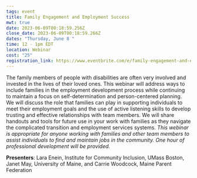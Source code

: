 ```yaml
---
tags: event
title: Family Engagement and Employment Success
mwt: true
date: 2023-06-09T00:18:59.256Z
close_date: 2023-06-09T00:18:59.266Z
dates: "Thursday, June 8 "
time: 12 - 1pm EDT
location: Webinar
cost: "25"
registration_link: https://www.eventbrite.com/e/family-engagement-and-employment-success-tickets-596775139507
---
```

The family members of people with disabilities are often very involved and invested in the lives of their loved ones. This webinar will address ways to include families in the employment development process while continuing to maintain a focus on self-determination and person-centered planning. We will discuss the role that families can play in supporting individuals to meet their employment goals and the use of active listening skills to develop trusting and effective relationships with team members. We will share handouts and tools for future use in your work with families as they navigate the complicated transition and employment services systems. *This webinar is appropriate for anyone working with families and other team members to assist individuals to find and maintain jobs in the community. One hour of professional development will be provided.*

**Presenters**: Lara Enein, Institute for Community Inclusion, UMass Boston, Janet May, University of Maine, and Carrie Woodcock, Maine Parent Federation